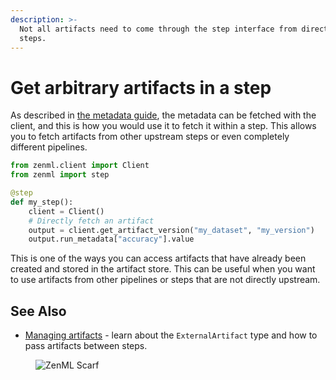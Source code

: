 ```yaml
---
description: >-
  Not all artifacts need to come through the step interface from direct upstream
  steps.
---
```


# Get arbitrary artifacts in a step

As described in [the metadata guide](https://docs.zenml.io/how-to/model-management-metrics/track-metrics-metadata/logging-metadata), the metadata can be fetched with the client, and this is how you would use it to fetch it within a step. This allows you to fetch artifacts from other upstream steps or even completely different pipelines.

```python
from zenml.client import Client
from zenml import step

@step
def my_step():
    client = Client()
    # Directly fetch an artifact
    output = client.get_artifact_version("my_dataset", "my_version")
    output.run_metadata["accuracy"].value
```

This is one of the ways you can access artifacts that have already been created
and stored in the artifact store. This can be useful when you want to use
artifacts from other pipelines or steps that are not directly upstream.

## See Also

- [Managing artifacts](https://docs.zenml.io/user-guides/starter-guide/manage-artifacts) -
  learn about the `ExternalArtifact` type and how to pass artifacts between steps.

<!-- For scarf -->
<figure><img alt="ZenML Scarf" referrerpolicy="no-referrer-when-downgrade" src="https://static.scarf.sh/a.png?x-pxid=f0b4f458-0a54-4fcd-aa95-d5ee424815bc" /></figure>
